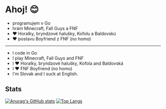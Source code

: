 # Ahoj! 😊

- programujem v Go
- hrám Minecraft, Fall Guys a FNF
- ❤ Horalky, bryndzové halušky, Kofolu a Baldovskú
- ❤ postavu Boyfriend z FNF (no homo)

---

- I code in Go
- I play Minecraft, Fall Guys and FNF
- I ❤ Horalky, bryndzové halušky, Kofola and Baldovská
- I ❤ FNF Boyfriend (no homo)
- I'm Slovak and I suck at English.

## Stats

[![Anurag's GitHub stats](https://github-readme-stats.vercel.app/api?username=MatusOllah&theme=dark)](https://github.com/anuraghazra/github-readme-stats) [![Top Langs](https://github-readme-stats.vercel.app/api/top-langs/?username=MatusOllah&theme=dark&layout=compact&langs_count=8)](https://github.com/anuraghazra/github-readme-stats)
